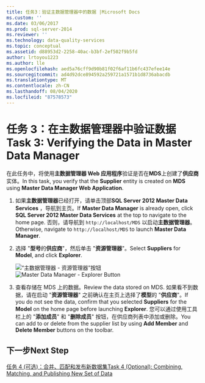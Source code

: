 ```yaml
---
title: 任务3：验证主数据管理器中的数据 |Microsoft Docs
ms.custom: ''
ms.date: 03/06/2017
ms.prod: sql-server-2014
ms.reviewer: ''
ms.technology: data-quality-services
ms.topic: conceptual
ms.assetid: d88953d2-2258-40ac-b3bf-2ef502f9b5fd
author: lrtoyou1223
ms.author: lle
ms.openlocfilehash: aed5a76cff9d90b81f02f6af11b6fc437efee14e
ms.sourcegitcommit: ad4d92dce894592a259721a1571b1d8736abacdb
ms.translationtype: MT
ms.contentlocale: zh-CN
ms.lasthandoff: 08/04/2020
ms.locfileid: "87578573"
---
```

# <a name="task-3-verifying-the-data-in-master-data-manager"></a><span data-ttu-id="fe617-102">任务 3：在主数据管理器中验证数据</span><span class="sxs-lookup"><span data-stu-id="fe617-102">Task 3: Verifying the Data in Master Data Manager</span></span>
  <span data-ttu-id="fe617-103">在此任务中，将使用**主数据管理器 Web 应用程序**验证是否在**MDS**上创建了**供应商**实体。</span><span class="sxs-lookup"><span data-stu-id="fe617-103">In this task, you verify that the **Supplier** entity is created on **MDS** using **Master Data Manager Web Application**.</span></span>

1.  <span data-ttu-id="fe617-104">如果**主数据管理器**已经打开，请单击顶部**SQL Server 2012 Master Data Services** ，导航到主页。</span><span class="sxs-lookup"><span data-stu-id="fe617-104">If **Master Data Manager** is already open, click **SQL Server 2012 Master Data Services** at the top to navigate to the home page.</span></span> <span data-ttu-id="fe617-105">否则，请导航到 `http://localhost/MDS` 以启动**主数据管理器**。</span><span class="sxs-lookup"><span data-stu-id="fe617-105">Otherwise, navigate to `http://localhost/MDS` to launch **Master Data Manager**.</span></span>

2.  <span data-ttu-id="fe617-106">选择 "**型号**的**供应商**"，然后单击 "**资源管理器**"。</span><span class="sxs-lookup"><span data-stu-id="fe617-106">Select **Suppliers** for **Model**, and click **Explorer**.</span></span>

     <span data-ttu-id="fe617-107">![“主数据管理器 - 资源管理器”按钮](../../2014/tutorials/media/et-verifyingthedatainmasterdatamanager.jpg "“主数据管理器 - 资源管理器”按钮")</span><span class="sxs-lookup"><span data-stu-id="fe617-107">![Master Data Manager - Explorer Button](../../2014/tutorials/media/et-verifyingthedatainmasterdatamanager.jpg "Master Data Manager - Explorer Button")</span></span>

3.  <span data-ttu-id="fe617-108">查看存储在 MDS 上的数据。</span><span class="sxs-lookup"><span data-stu-id="fe617-108">Review the data stored on MDS.</span></span> <span data-ttu-id="fe617-109">如果看不到数据，请在启动 "**资源管理器**" 之前确认在主页上选择了**模型**的 "**供应商**"。</span><span class="sxs-lookup"><span data-stu-id="fe617-109">If you do not see the data, confirm that you selected **Suppliers** for the **Model** on the home page before launching **Explorer**.</span></span> <span data-ttu-id="fe617-110">您可以通过使用工具栏上的 "**添加成员**" 和 "**删除成员**" 按钮，在供应商列表中添加或删除。</span><span class="sxs-lookup"><span data-stu-id="fe617-110">You can add to or delete from the supplier list by using **Add Member** and **Delete Member** buttons on the toolbar.</span></span>

## <a name="next-step"></a><span data-ttu-id="fe617-111">下一步</span><span class="sxs-lookup"><span data-stu-id="fe617-111">Next Step</span></span>
 [<span data-ttu-id="fe617-112">任务 4 &#40;可选&#41;：合并、匹配和发布新数据集</span><span class="sxs-lookup"><span data-stu-id="fe617-112">Task 4 &#40;Optional&#41;: Combining, Matching, and Publishing New Set of Data</span></span>](../../2014/tutorials/task-4-optional-combining-matching-and-publishing-new-set-of-data.md)


